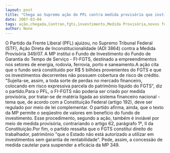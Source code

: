 ```yaml
---
layout: post
title: "Chega ao Supremo ação do PFL contra medida provisória que institui fundo de investimento FGTS"
date: 2007-03-04
tags: ação,chegada,Contran,fgts,investimento,Medida Provisória,novos fundos,Supremo
author: None
---
```

O Partido da Frente Liberal (PFL) ajuizou, no Supremo Tribunal Federal (STF), Ação Direta de Inconstitucionalidade (ADI 3864) contra a Medida Provisória 349/07. A MP institui o Fundo de Investimento do Fundo de Garantia do Tempo de Serviço - FI-FGTS, destinado a empreendimentos nos setores de energia, rodovia, ferrovia, porto e saneamento.A ação cita que o fundo será constituído por R$ 5 bilhões provenientes do FGTS e que os investimentos decorrentes não possuem cobertura de risco de crédito. 
\"Sujeita-se, assim, a toda sorte de perdas no mercado financeiro, colocando em risco expressiva parcela do patrimônio líquido do FGTS\", diz o partido.Para o PFL, o FI-FGTS não poderia ser criado por medida provisória, por tratar-se de matéria ligada ao sistema financeiro nacional - tema que, de acordo com a Constituição Federal (artigo 192), deve ser regulado por meio de lei complementar. 
O partido afirma, ainda, que o texto da MP permite o seqüestro de valores em benefício do fundo de investimento. Esse procedimento, segundo a ação, também é inviável por meio de medida provisória, contrariando o artigo 62, parágrafo 1º, II da Constituição.Por fim, o partido ressalta que o FGTS constitui direito do trabalhador, patrimônio \"que o Estado não está autorizado a utilizar em investimentos sem garantia de rentabilidade\". Pede, assim, a concessão de medida cautelar para suspender a eficácia da MP 349.  